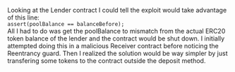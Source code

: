 Looking at the Lender contract I could tell the exploit would take advantage of
this line:
<br/>`assert(poolBalance == balanceBefore);`<br/>
All I had to do was get the poolBalance to mismatch from the actual ERC20 token
balance of the lender and the contract would be shut down. I initially attempted
doing this in a malicious Receiver contract before noticing the Reentrancy 
guard. Then I realized the solution would be way simpler by just transfering 
some tokens to the contract outside the deposit method.
